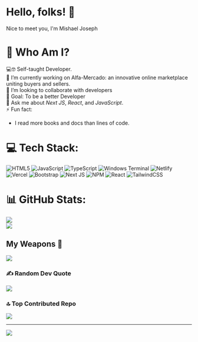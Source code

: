 # Hello, folks! 👋
Nice to meet you, I'm Mishael Joseph

# 💫 Who Am I?
💻🤓 Self-taught Developer. <br> 🔭 I’m currently working on Alfa-Mercado: an innovative online marketplace uniting buyers and sellers. <br>👯 I’m looking to collaborate with developers <br>🎯 Goal: To be a better Developer <br>💬 Ask me about *Next JS*, *React*, and *JavaScript*. <br>
⚡ Fun fact:  
- I read more books and docs than lines of code.

# 💻 Tech Stack:
![HTML5](https://img.shields.io/badge/html5-%23E34F26.svg?style=for-the-badge&logo=html5&logoColor=white) ![JavaScript](https://img.shields.io/badge/javascript-%23323330.svg?style=for-the-badge&logo=javascript&logoColor=%23F7DF1E) ![TypeScript](https://img.shields.io/badge/typescript-%23007ACC.svg?style=for-the-badge&logo=typescript&logoColor=white) ![Windows Terminal](https://img.shields.io/badge/Windows%20Terminal-%234D4D4D.svg?style=for-the-badge&logo=windows-terminal&logoColor=white) ![Netlify](https://img.shields.io/badge/netlify-%23000000.svg?style=for-the-badge&logo=netlify&logoColor=#00C7B7) ![Vercel](https://img.shields.io/badge/vercel-%23000000.svg?style=for-the-badge&logo=vercel&logoColor=white) ![Bootstrap](https://img.shields.io/badge/bootstrap-%238511FA.svg?style=for-the-badge&logo=bootstrap&logoColor=white) ![Next JS](https://img.shields.io/badge/Next-black?style=for-the-badge&logo=next.js&logoColor=white) ![NPM](https://img.shields.io/badge/NPM-%23CB3837.svg?style=for-the-badge&logo=npm&logoColor=white) ![React](https://img.shields.io/badge/react-%2320232a.svg?style=for-the-badge&logo=react&logoColor=%2361DAFB) ![TailwindCSS](https://img.shields.io/badge/tailwindcss-%2338B2AC.svg?style=for-the-badge&logo=tailwind-css&logoColor=white)

# 📊 GitHub Stats:
![](https://github-readme-stats.vercel.app/api?username=Mishael-Joe&theme=radical&hide_border=false&include_all_commits=true&count_private=true)<br/>
![](https://github-readme-streak-stats.herokuapp.com/?user=Mishael-Joe&theme=radical&hide_border=false)<br/>
## My Weapons 🌟
![](https://github-readme-stats.vercel.app/api/top-langs/?username=Mishael-Joe&theme=radical&hide_border=false&include_all_commits=true&count_private=true&layout=compact)

### ✍️ Random Dev Quote
![](https://quotes-github-readme.vercel.app/api?type=horizontal&theme=radical)

### 🔝 Top Contributed Repo
![](https://github-contributor-stats.vercel.app/api?username=Mishael-Joe&limit=5&theme=dark&combine_all_yearly_contributions=true)

---
[![](https://visitcount.itsvg.in/api?id=Mishael-Joe&icon=0&color=3)](https://visitcount.itsvg.in)

<!-- Proudly created with GPRM ( https://gprm.itsvg.in ) -->


<!--
**Mishael-Joe/Mishael-Joe** is a ✨ _special_ ✨ repository because its `README.md` (this file) appears on your GitHub profile.

Here are some ideas to get you started:

- 🔭 I’m currently working on ...
- 🌱 I’m currently learning ...
- 👯 I’m looking to collaborate on ...
- 🤔 I’m looking for help with ...
- 💬 Ask me about ...
- 📫 How to reach me: ...
- 😄 Pronouns: ...
- ⚡ Fun fact: ...
-->
